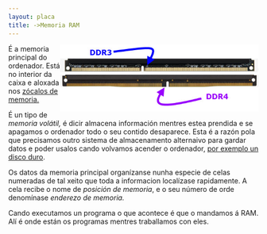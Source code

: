 ```yaml
---
layout: placa
title: ->Memoria RAM
---
```



<img style="float: right;" alt="memoria RAM" src="/imaxes/ddr.png" width="400px">

É a memoria principal do ordenador. Está no interior da caixa  e aloxada nos [zócalos de memoria.]({{site.url}}/placa/05zocalos)

É un tipo de *memoria volátil,* é dicir almacena información mentres estea prendida e se apagamos o ordenador todo o seu contido desaparece. Esta é a razón pola que precisamos outro sistema de almacenamento alternaivo para gardar datos e poder usalos cando volvamos acender o ordenador, [por exemplo un disco duro]({{site.url}}/montaxe/10discoDuro).

Os datos da memoria principal organízanse nunha especie de celas numeradas de tal xeito que toda a informacion localízase rapidamente. A cela recibe o nome de *posición de memoria*, e o seu número de orde denomínase *enderezo de memoria.*


Cando executamos un programa o que acontece é que o mandamos á RAM. Alí é onde están os programas mentres traballamos con eles.
